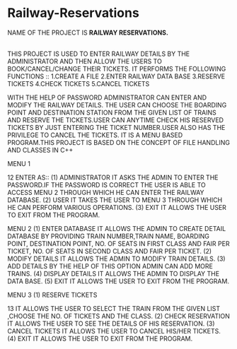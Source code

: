 # Railway-Reservations

NAME OF THE PROJECT IS <b>RAILWAY RESERVATIONS.</b> <br/><br/>

THIS PROJECT IS USED TO ENTER RAILWAY DETAILS BY THE ADMINISTRATOR
AND THEN ALLOW THE USERS TO BOOK/CANCEL/CHANGE THEIR TICKETS.
IT PERFORMS THE FOLLOWING FUNCTIONS ::
1.CREATE A FILE
2.ENTER RAILWAY DATA BASE
3.RESERVE TICKETS
4.CHECK TICKETS
5.CANCEL TICKETS

WITH THE HELP OF PASSWORD ADMINISTRATOR CAN ENTER AND MODIFY THE
RAILWAY DETAILS.
THE USER CAN CHOOSE THE BOARDING POINT AND DESTINATION STATION
FROM THE GIVEN LIST OF TRAINS AND RESERVE THE TICKETS.USER CAN
ANYTIME CHECK HIS RESERVED TICKETS BY JUST ENTERING THE TICKET
NUMBER.USER ALSO HAS THE PRIVILEGE TO CANCEL THE TICKETS.
IT IS A MENU BASED PROGRAM.THIS PROJECT IS BASED ON THE CONCEPT OF
FILE HANDLING AND CLASSES IN C++

MENU 1

12
ENTER AS::
(1) ADMINISTRATOR
IT ASKS THE ADMIN TO ENTER THE PASSWORD.IF THE PASSWORD IS
CORRECT THE USER IS ABLE TO ACCESS MENU 2 THROUGH WHICH HE
CAN ENTER THE RAILWAY DATABASE.
(2) USER
IT TAKES THE USER TO MENU 3 THROUGH WHICH HE CAN PERFORM
VARIOUS OPERATIONS.
(3) EXIT
IT ALLOWS THE USER TO EXIT FROM THE PROGRAM.

MENU 2
(1) ENTER DATABASE
IT ALLOWS THE ADMIN TO CREATE DETAIL DATABASE BY PROVIDING
TRAIN NUMBER,TRAIN NAME, BOARDING POINT, DESTINATION POINT,
NO. OF SEATS IN FIRST CLASS AND FAIR PER TICKET, NO. OF SEATS IN
SECOND CLASS AND FAIR PER TICKET.
(2) MODIFY DETAILS
IT ALLOWS THE ADMIN TO MODIFY TRAIN DETAILS.
(3) ADD DETAILS
BY THE HELP OF THIS OPTION ADMIN CAN ADD MORE TRAINS.
(4) DISPLAY DETAILS
IT ALLOWS THE ADMIN TO DISPLAY THE DATA BASE.
(5) EXIT
IT ALLOWS THE USER TO EXIT FROM THE PROGRAM.

MENU 3
(1) RESERVE TICKETS

13
IT ALLOWS THE USER TO SELECT THE TRAIN FROM THE GIVEN LIST
,CHOOSE THE NO. OF TICKETS AND THE CLASS.
(2) CHECK RESERVATION
IT ALLOWS THE USER TO SEE THE DETAILS OF HIS RESERVATION.
(3) CANCEL TICKETS
IT ALLOWS THE USER TO CANCEL HIS/HER TICKETS.
(4) EXIT
IT ALLOWS THE USER TO EXIT FROM THE PROGRAM.
